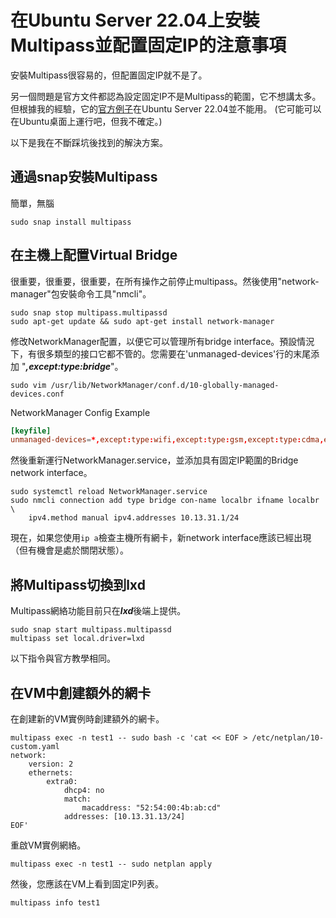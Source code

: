 # 在Ubuntu Server 22.04上安裝Multipass並配置固定IP的注意事項

安裝Multipass很容易的，但配置固定IP就不是了。

另一個問題是官方文件都認為設定固定IP不是Multipass的範圍，它不想講太多。 但根據我的經驗，它的[官方例子](https://multipass.run/docs/configure-static-ips)在Ubuntu Server 22.04並不能用。 (它可能可以在Ubuntu桌面上運行吧，但我不確定。)

以下是我在不斷踩坑後找到的解決方案。

## 通過snap安裝Multipass
簡單，無腦
```
sudo snap install multipass
```

## 在主機上配置Virtual Bridge
很重要，很重要，很重要，在所有操作之前停止multipass。然後使用"network-manager"包安裝命令工具"nmcli"。
```
sudo snap stop multipass.multipassd
sudo apt-get update && sudo apt-get install network-manager
```

修改NetworkManager配置，以便它可以管理所有bridge interface。預設情況下，有很多類型的接口它都不管的。您需要在'unmanaged-devices'行的末尾添加 "***,except:type:bridge***"。 
```
sudo vim /usr/lib/NetworkManager/conf.d/10-globally-managed-devices.conf
```

NetworkManager Config Example
```conf
[keyfile]
unmanaged-devices=*,except:type:wifi,except:type:gsm,except:type:cdma,except:type:bridge
```

然後重新運行NetworkManager.service，並添加具有固定IP範圍的Bridge network interface。
```
sudo systemctl reload NetworkManager.service 
sudo nmcli connection add type bridge con-name localbr ifname localbr \
    ipv4.method manual ipv4.addresses 10.13.31.1/24
```

現在，如果您使用```ip a```檢查主機所有網卡，新network interface應該已經出現（但有機會是處於關閉狀態）。

## 將Multipass切換到lxd
Multipass網絡功能目前只在***lxd***後端上提供。
```
sudo snap start multipass.multipassd
multipass set local.driver=lxd
```

以下指令與官方教學相同。

## 在VM中創建額外的網卡
在創建新的VM實例時創建額外的網卡。
```
multipass exec -n test1 -- sudo bash -c 'cat << EOF > /etc/netplan/10-custom.yaml
network:
    version: 2
    ethernets:
        extra0:
            dhcp4: no
            match:
                macaddress: "52:54:00:4b:ab:cd"
            addresses: [10.13.31.13/24]
EOF'
```
重啟VM實例網絡。
```
multipass exec -n test1 -- sudo netplan apply
```
然後，您應該在VM上看到固定IP列表。
```
multipass info test1
```